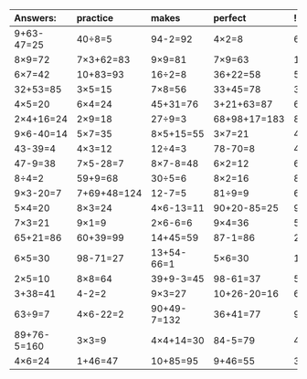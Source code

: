 | Answers: | practice | makes | perfect | ! |
| :--- | :--- | :--- | :--- | :--- |
| 9+63-47=25 | 40÷8=5 | 94-2=92 | 4×2=8 | 64+27=91 | 
| 8×9=72 | 7×3+62=83 | 9×9=81 | 7×9=63 | 15+34=49 | 
| 6×7=42 | 10+83=93 | 16÷2=8 | 36+22=58 | 5×5+6=31 | 
| 32+53=85 | 3×5=15 | 7×8=56 | 33+45=78 | 3×6+55=73 | 
| 4×5=20 | 6×4=24 | 45+31=76 | 3+21+63=87 | 69-47=22 | 
| 2×4+16=24 | 2×9=18 | 27÷9=3 | 68+98+17=183 | 8×7=56 | 
| 9×6-40=14 | 5×7=35 | 8×5+15=55 | 3×7=21 | 41+12-18=35 | 
| 43-39=4 | 4×3=12 | 12÷4=3 | 78-70=8 | 4×9=36 | 
| 47-9=38 | 7×5-28=7 | 8×7-8=48 | 6×2=12 | 68+56+6=130 | 
| 8÷4=2 | 59+9=68 | 30÷5=6 | 8×2=16 | 87+30-85=32 | 
| 9×3-20=7 | 7+69+48=124 | 12-7=5 | 81÷9=9 | 6×8=48 | 
| 5×4=20 | 8×3=24 | 4×6-13=11 | 90+20-85=25 | 9×2+62=80 | 
| 7×3=21 | 9×1=9 | 2×6-6=6 | 9×4=36 | 58-38=20 | 
| 65+21=86 | 60+39=99 | 14+45=59 | 87-1=86 | 21÷7=3 | 
| 6×5=30 | 98-71=27 | 13+54-66=1 | 5×6=30 | 1×4=4 | 
| 2×5=10 | 8×8=64 | 39+9-3=45 | 98-61=37 | 5×7+23=58 | 
| 3+38=41 | 4-2=2 | 9×3=27 | 10+26-20=16 | 66-42=24 | 
| 63÷9=7 | 4×6-22=2 | 90+49-7=132 | 36+41=77 | 9×2+98=116 | 
| 89+76-5=160 | 3×3=9 | 4×4+14=30 | 84-5=79 | 42-24=18 | 
| 4×6=24 | 1+46=47 | 10+85=95 | 9+46=55 | 30+63-18=75 | 
